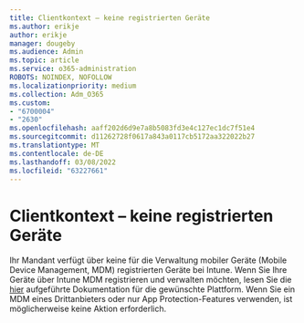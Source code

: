 ```yaml
---
title: Clientkontext – keine registrierten Geräte
ms.author: erikje
author: erikje
manager: dougeby
ms.audience: Admin
ms.topic: article
ms.service: o365-administration
ROBOTS: NOINDEX, NOFOLLOW
ms.localizationpriority: medium
ms.collection: Adm_O365
ms.custom:
- "6700004"
- "2630"
ms.openlocfilehash: aaff202d6d9e7a8b5083fd3e4c127ec1dc7f51e4
ms.sourcegitcommit: d11262728f0617a843a0117cb5172aa322022b27
ms.translationtype: MT
ms.contentlocale: de-DE
ms.lasthandoff: 03/08/2022
ms.locfileid: "63227661"
---
```

# <a name="client-context---no-enrolled-devices"></a>Clientkontext – keine registrierten Geräte

Ihr Mandant verfügt über keine für die Verwaltung mobiler Geräte (Mobile Device Management, MDM) registrierten Geräte bei Intune. Wenn Sie Ihre Geräte über Intune MDM registrieren und verwalten möchten, lesen Sie die [hier](https://docs.microsoft.com/intune/device-enrollment) aufgeführte Dokumentation für die gewünschte Plattform. Wenn Sie ein MDM eines Drittanbieters oder nur App Protection-Features verwenden, ist möglicherweise keine Aktion erforderlich. 